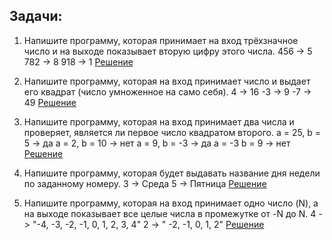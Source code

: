 ## Задачи:

1. Напишите программу, которая принимает на вход трёхзначное число и на выходе показывает вторую цифру этого числа.
    456 -> 5
    782 -> 8
    918 -> 1
    [Решение](Dotnet_Training001_task1/Program.cs)


2. Напишите программу, которая на вход принимает число и выдает его квадрат (число умноженное на само себя).
    4 -> 16 
    -3 -> 9 
    -7 -> 49
    [Решение](Dotnet_Training001_task2/Program.cs)



3. Напишите программу, которая на вход принимает два числа и проверяет, является ли первое число квадратом второго.
    a = 25, b = 5 -> да 
    a = 2, b = 10 -> нет 
    a = 9, b = -3 -> да 
    a = -3 b = 9 -> нет
[Решение](Dotnet_Training001_task3/Program.cs)


4. Напишите программу, которая будет выдавать название дня недели по заданному номеру.
    3 -> Среда 
    5 -> Пятница
[Решение](Dotnet_Training001_task4/Program.cs)


5. Напишите программу, которая на вход принимает одно число (N), а на выходе показывает все целые числа в промежутке от -N до N.
    4 -> "-4, -3, -2, -1, 0, 1, 2, 3, 4" 
    2 -> " -2, -1, 0, 1, 2"
[Решение](Dotnet_Training001_task5/Program.cs)